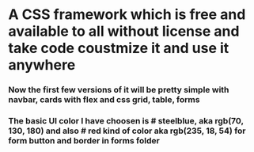 # A CSS framework which is free and available to all without license and take code coustmize it and use it anywhere
### Now the first few versions of it will be pretty simple with navbar, cards with flex and css grid, table, forms
### The basic UI color I have choosen is # **steelblue**, aka rgb(70, 130, 180) and also # **red** kind of color aka rgb(235, 18, 54) for form button and border in forms folder  

